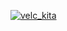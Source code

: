 

[![velc_kita](https://github.com/hoshianaaa/topic_to_joy/assets/40942409/7681392e-8feb-43cb-8b43-913f6d51eec0)](https://www.youtube.com/watch?v=OkZj-3ky6WM)

